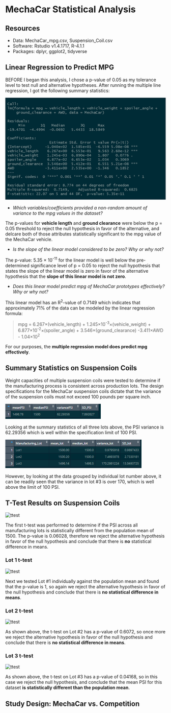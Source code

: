 # MechaCar Statistical Analysis

## Resources
- Data: MechaCar_mpg.csv, Suspension_Coil.csv
- Software: Rstudio v1.4.1717, R-4.1.1
- Packages: dplyr, ggplot2, tidyverse

## Linear Regression to Predict MPG
BEFORE I began this analysis, I chose a p-value of 0.05 as my tolerance level to test null and alternative hypotheses.  After running the multiple line regression, I got the following summary statistics:

![stats](Images/Summary_statistics_lm.PNG)

- *Which variables/coefficients provided a non-random amount of variance to the mpg values in the dataset?*

The p-values for **vehicle length** and **ground clearance** were below the p = 0.05 threshold to reject the null hypothesis in favor of the alternative, and delcare both of those attributes statistically significant to the mpg value of the MechaCar vehicle.

- *Is the slope of the linear model considered to be zero? Why or why not?*

The p-value: 5.35 &times; 10<sup>-11</sup> for the linear model is well below the pre-determined significance level of p = 0.05 to reject the null hypothesis that states the slope of the linear model is zero in favor of the alternative hypothesis that the **slope of this linear model is not zero**.

- *Does this linear model predict mpg of MechaCar prototypes effectively? Why or why not?*

This linear model has an R<sup>2</sup>-value of 0.7149 which indicates that approximately 71% of the data can be modeled by the linear regression formula:

>mpg = 6.267&times;(vehicle_length) + 1.245&times;10<sup>-3</sup>&times;(vehicle_weight) + 6.877&times;10<sup>-2</sup>&times;(spoiler_angle) + 3.546&times;(ground_clearance) -3.411&times;AWD - 1.04&times;10<sup>2</sup>

For our purposes, the **multiple regression model does predict mpg effectively**.

## Summary Statistics on Suspension Coils
Weight capacities of multiple suspension coils were tested to determine if the manufacturing process is consistent across production lots.  The design specifications for the MechaCar suspension coils dictate that the variance of the suspension coils must not exceed 100 pounds per square inch. 

![stats](Images/Coil_total_summary.PNG)

Looking at the summary statistics of all three lots above, the PSI variance is 62.29356 which is well within the specification limit of 100 PSI.

![stats](Images/lot_summary.PNG)

However, by looking at the data grouped by individual lot number above, it can be readily seen that the variance in lot #3 is over 170, which is well above the limit of 100 PSI.


## T-Test Results on Suspension Coils
![ttest]()

The first t-test was performed to determine if the PSI across all manufacturing lots is statistically different from the population mean of 1500.  The p-value is 0.06028, therefore we reject the alternative hypothesis in favor of the null hypothesis and conclude that there is **no** statistical difference in means.

### Lot 1 t-test
![ttest]()

Next we tested Lot #1 individually against the population mean and found that the p-value is 1, so again we reject the alternative hypothesis in favor of the null hypothesis and conclude that there is **no statistical difference in means**.

### Lot 2 t-test
![ttest]()

As shown above, the t-test on Lot #2 has a p-value of 0.6072, so once more we reject the alternative hypothesis in favor of the null hypothesis and conclude that there is **no statistical difference in means**.

### Lot 3 t-test
![ttest]()

As shown above, the t-test on Lot #3 has a p-value of 0.04168, so in this case we reject the null hypothesis, and conclude that the mean PSI for this dataset **is statistically different than the population mean**.

## Study Design: MechaCar vs. Competition
